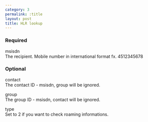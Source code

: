 ```yaml
---
category: 3
permalink: :title
layout: post
title: HLR lookup
---
```

<h3>
	<span class="label label-default">Required</span>
</h3>


<span class="text-primary">msisdn</span><br />
<span class="m-l-2">The recipient. Mobile number in international format fx. 4512345678</span>
<br />



<h3>
	<span class="label label-default">Optional</span>
</h3>


<span class="text-primary">contact</span><br />
<span class="m-l-2">The contact ID - msisdn, group will be ignored.</span>

<span class="text-primary">group</span><br />
<span class="m-l-2">The group ID - msisdn, contact will be ignored.</span>

<span class="text-primary">type</span><br />
<span class="m-l-2">Set to 2 if you want to check roaming informations.</span>